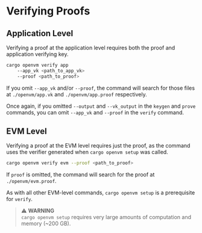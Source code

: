 # Verifying Proofs

## Application Level

Verifying a proof at the application level requires both the proof and application verifying key.

```bash
cargo openvm verify app
    --app_vk <path_to_app_vk>
    --proof <path_to_proof>
```

If you omit `--app_vk` and/or `--proof`, the command will search for those files at `./openvm/app.vk` and `./openvm/app.proof` respectively.

Once again, if you omitted `--output` and `--vk_output` in the `keygen` and `prove` commands, you can omit `--app_vk` and `--proof` in the `verify` command.

## EVM Level

Verifying a proof at the EVM level requires just the proof, as the command uses the verifier generated when `cargo openvm setup` was called.

```bash
cargo openvm verify evm --proof <path_to_proof>
```

If `proof` is omitted, the command will search for the proof at `./openvm/evm.proof`.

As with all other EVM-level commands, `cargo openvm setup` is a prerequisite for `verify`.
> ⚠️ **WARNING**  
> `cargo openvm setup` requires very large amounts of computation and memory (~200 GB).
